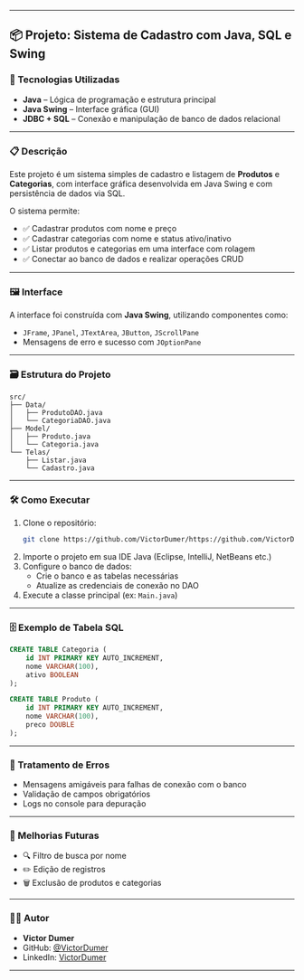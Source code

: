 
---

## 📦 Projeto: Sistema de Cadastro com Java, SQL e Swing

### 🧰 Tecnologias Utilizadas
- **Java** – Lógica de programação e estrutura principal
- **Java Swing** – Interface gráfica (GUI)
- **JDBC + SQL** – Conexão e manipulação de banco de dados relacional
---

### 📋 Descrição
Este projeto é um sistema simples de cadastro e listagem de **Produtos** e **Categorias**, com interface gráfica desenvolvida em Java Swing e com persistência de dados via SQL.

O sistema permite:
- ✅ Cadastrar produtos com nome e preço
- ✅ Cadastrar categorias com nome e status ativo/inativo
- ✅ Listar produtos e categorias em uma interface com rolagem
- ✅ Conectar ao banco de dados e realizar operações CRUD

---

### 🖼️ Interface
A interface foi construída com **Java Swing**, utilizando componentes como:
- `JFrame`, `JPanel`, `JTextArea`, `JButton`, `JScrollPane`
- Mensagens de erro e sucesso com `JOptionPane`

---

### 🗃️ Estrutura do Projeto
```
src/
├── Data/
│   ├── ProdutoDAO.java
│   └── CategoriaDAO.java
├── Model/
│   ├── Produto.java
│   └── Categoria.java
└── Telas/
    ├── Listar.java
    └── Cadastro.java
```

---

### 🛠️ Como Executar
1. Clone o repositório:
   ```bash
   git clone https://github.com/VictorDumer/https://github.com/VictorDumer/Java-SQL-Att.git
   ```
2. Importe o projeto em sua IDE Java (Eclipse, IntelliJ, NetBeans etc.)
3. Configure o banco de dados:
   - Crie o banco e as tabelas necessárias
   - Atualize as credenciais de conexão no DAO
4. Execute a classe principal (ex: `Main.java`)

---

### 🗄️ Exemplo de Tabela SQL

```sql
CREATE TABLE Categoria (
    id INT PRIMARY KEY AUTO_INCREMENT,
    nome VARCHAR(100),
    ativo BOOLEAN
);

CREATE TABLE Produto (
    id INT PRIMARY KEY AUTO_INCREMENT,
    nome VARCHAR(100),
    preco DOUBLE
);
```

---

### 🚨 Tratamento de Erros
- Mensagens amigáveis para falhas de conexão com o banco
- Validação de campos obrigatórios
- Logs no console para depuração

---

### 📌 Melhorias Futuras
- 🔍 Filtro de busca por nome
- ✏️ Edição de registros
- 🗑️ Exclusão de produtos e categorias

---

### 👨‍💻 Autor
- **Victor Dumer**
- GitHub: [@VictorDumer](https://github.com/VictorDumer)
- LinkedIn: [VictorDumer](https://linkedin.com/in/VictorDumer)

---
